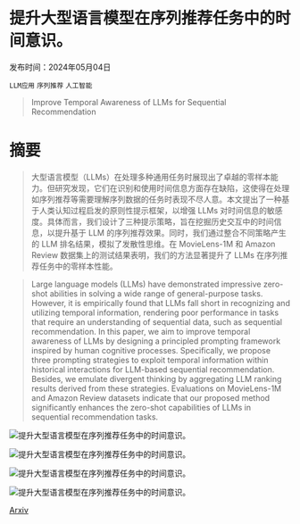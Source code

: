 # 提升大型语言模型在序列推荐任务中的时间意识。

发布时间：2024年05月04日

`LLM应用` `序列推荐` `人工智能`

> Improve Temporal Awareness of LLMs for Sequential Recommendation

# 摘要

> 大型语言模型（LLMs）在处理多种通用任务时展现出了卓越的零样本能力。但研究发现，它们在识别和使用时间信息方面存在缺陷，这使得在处理如序列推荐等需要理解序列数据的任务时表现不尽人意。本文提出了一种基于人类认知过程启发的原则性提示框架，以增强 LLMs 对时间信息的敏感度。具体而言，我们设计了三种提示策略，旨在挖掘历史交互中的时间信息，以提升基于 LLM 的序列推荐效果。同时，我们通过整合不同策略产生的 LLM 排名结果，模拟了发散性思维。在 MovieLens-1M 和 Amazon Review 数据集上的测试结果表明，我们的方法显著提升了 LLMs 在序列推荐任务中的零样本性能。

> Large language models (LLMs) have demonstrated impressive zero-shot abilities in solving a wide range of general-purpose tasks. However, it is empirically found that LLMs fall short in recognizing and utilizing temporal information, rendering poor performance in tasks that require an understanding of sequential data, such as sequential recommendation. In this paper, we aim to improve temporal awareness of LLMs by designing a principled prompting framework inspired by human cognitive processes. Specifically, we propose three prompting strategies to exploit temporal information within historical interactions for LLM-based sequential recommendation. Besides, we emulate divergent thinking by aggregating LLM ranking results derived from these strategies. Evaluations on MovieLens-1M and Amazon Review datasets indicate that our proposed method significantly enhances the zero-shot capabilities of LLMs in sequential recommendation tasks.

![提升大型语言模型在序列推荐任务中的时间意识。](../../..//opt/data/Projects/HuggingArxiv/paper_images/2405.02778/paper_motivation_2.png)

![提升大型语言模型在序列推荐任务中的时间意识。](../../..//opt/data/Projects/HuggingArxiv/paper_images/2405.02778/x1.png)

![提升大型语言模型在序列推荐任务中的时间意识。](../../..//opt/data/Projects/HuggingArxiv/paper_images/2405.02778/history_ml.png)

![提升大型语言模型在序列推荐任务中的时间意识。](../../..//opt/data/Projects/HuggingArxiv/paper_images/2405.02778/fcl_demos.png)

[Arxiv](https://arxiv.org/abs/2405.02778)